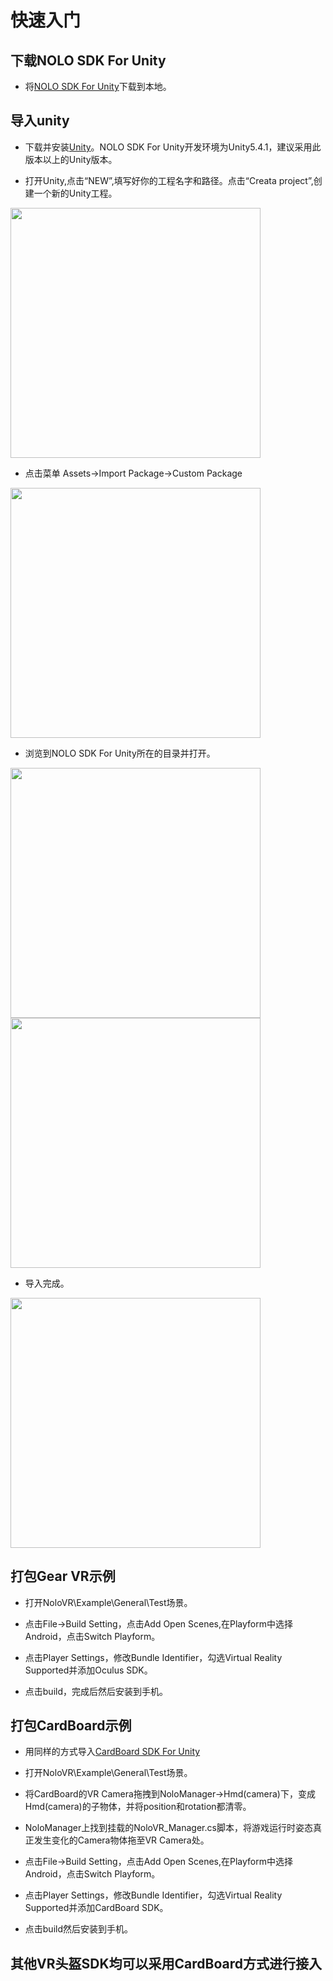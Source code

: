 # 快速入门

## 下载NOLO SDK For Unity
* 将[NOLO SDK For Unity](https://github.com/LyrobotixNolo/Unity/tree/master/UnityPackage)下载到本地。
## 导入unity
* 下载并安装[Unity](https://unity3d.com)。NOLO SDK For Unity开发环境为Unity5.4.1，建议采用此版本以上的Unity版本。  

* 打开Unity,点击“NEW”,填写好你的工程名字和路径。点击“Creata project”,创建一个新的Unity工程。  
<div><img width = 400 heigh = 280 src="https://github.com/LyrobotixNolo/Unity/blob/master/Documents/Image/createunityproject.png"></div>  

  * 点击菜单 Assets->Import Package->Custom Package  
  <div><img width = 400 heigh = 280 src="https://github.com/LyrobotixNolo/Unity/blob/master/Documents/Image/importpackage.PNG"></div>  
  
* 浏览到NOLO SDK For Unity所在的目录并打开。  
<div><img width = 400 heigh = 280 src="https://github.com/LyrobotixNolo/Unity/blob/master/Documents/Image/selectpackage.PNG"> </div> 
<div><img width = 400 heigh = 280 src="https://github.com/LyrobotixNolo/Unity/blob/master/Documents/Image/selectopen.png"></div>  

* 导入完成。  
<div><img width = 400 heigh = 280 src="https://github.com/LyrobotixNolo/Unity/blob/master/Documents/Image/importfinish.png"></div>  

## 打包Gear VR示例
* 打开NoloVR\Example\General\Test场景。 

* 点击File->Build Setting，点击Add Open Scenes,在Playform中选择Android，点击Switch Playform。  

* 点击Player Settings，修改Bundle Identifier，勾选Virtual Reality Supported并添加Oculus SDK。  

* 点击build，完成后然后安装到手机。
## 打包CardBoard示例
* 用同样的方式导入[CardBoard SDK For Unity](https://developers.google.com/cardboard/unity/download)

* 打开NoloVR\Example\General\Test场景。  

* 将CardBoard的VR Camera拖拽到NoloManager->Hmd(camera)下，变成Hmd(camera)的子物体，并将position和rotation都清零。

* NoloManager上找到挂载的NoloVR_Manager.cs脚本，将游戏运行时姿态真正发生变化的Camera物体拖至VR Camera处。

* 点击File->Build Setting，点击Add Open Scenes,在Playform中选择Android，点击Switch Playform。  

* 点击Player Settings，修改Bundle Identifier，勾选Virtual Reality Supported并添加CardBoard SDK。  

* 点击build然后安装到手机。 

## 其他VR头盔SDK均可以采用CardBoard方式进行接入
